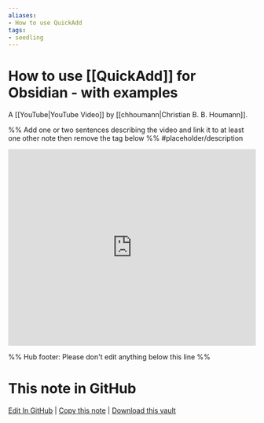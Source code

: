 ```yaml
---
aliases: 
- How to use QuickAdd
tags:
- seedling
---
```


# How to use [[QuickAdd]] for Obsidian - with examples

A [[YouTube|YouTube Video]] by [[chhoumann|Christian B. B. Houmann]].

%% Add one or two sentences describing the video and link it to at least one other note then remove the tag below %%
#placeholder/description 

<iframe width="100%" height="400px" src="https://www.youtube.com/embed/gYK3VDQsZJo" title="YouTube video player" frameborder="0" allow="accelerometer; autoplay; clipboard-write; encrypted-media; gyroscope; picture-in-picture" allowfullscreen></iframe>

%% Hub footer: Please don't edit anything below this line %%

# This note in GitHub

<span class="git-footer">[Edit In GitHub](https://github.dev/obsidian-community/obsidian-hub/blob/main/04%20-%20Guides%2C%20Workflows%2C%20%26%20Courses/Guides/YT%20-%20How%20to%20use%20QuickAdd.md "git-hub-edit-note") | [Copy this note](https://raw.githubusercontent.com/obsidian-community/obsidian-hub/main/04%20-%20Guides%2C%20Workflows%2C%20%26%20Courses/Guides/YT%20-%20How%20to%20use%20QuickAdd.md "git-hub-copy-note") | [Download this vault](https://github.com/obsidian-community/obsidian-hub/archive/refs/heads/main.zip "git-hub-download-vault") </span>